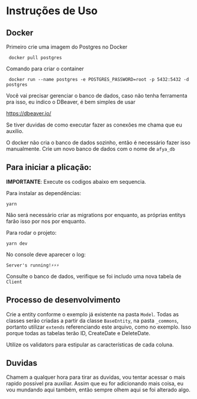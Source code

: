 # Instruções de Uso


## Docker
Primeiro crie uma imagem do Postgres no Docker

     docker pull postgres

   Comando para criar o container
 
     docker run --name postgres -e POSTGRES_PASSWORD=root -p 5432:5432 -d postgres

Você vai precisar gerenciar o banco de dados, caso não tenha ferramenta pra isso, eu indico o DBeaver, é bem simples de usar

https://dbeaver.io/

Se tiver duvidas de como executar fazer as conexões me chama que eu auxilio.

O docker não cria o banco de dados sozinho, então é necessário fazer isso manualmente. Crie um novo banco de dados com o nome de `afya_db`

## Para iniciar a plicação:

**IMPORTANTE**: Execute os codigos abaixo em sequencia.

Para instalar as dependências:

    yarn

Não será necessário criar as migrations por enquanto, as próprias entitys farão isso por nos por enquanto.

Para rodar o projeto:

    yarn dev

  No console deve aparecer o log:

    Server's running!⚡⚡⚡

Consulte o banco de dados, verifique se foi includo uma nova tabela de `Client`

## Processo de desenvolvimento

Crie a entity conforme o exemplo já existente na pasta `Model`. Todas as classes serão criadas a partir da classe `BaseEntity`, na pasta `_commons`, portanto utilizar `extends` referenciando este arquivo, como no exemplo. Isso porque todas as tabelas terão ID, CreateDate e DeleteDate.

Utilize os validators para estipular as características de cada coluna.

## Duvidas

Chamem a qualquer hora para tirar as duvidas, vou tentar acessar o mais rapido possivel pra auxiliar. Assim que eu for adicionando mais coisa, eu vou mundando aqui também, então sempre olhem aqui se foi alterado algo.

